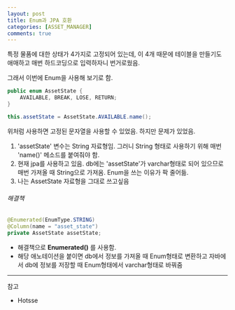 ```yaml
---
layout: post
title: Enum과 JPA 호환
categories: [ASSET_MANAGER]
comments: true
---
```



특정 물품에 대한 상태가 4가지로 고정되어 있는데, 이 4개 때문에 테이블을 만들기도 애매하고 매번 하드코딩으로 입력하자니 번거로웠음.

그래서 이번에 Enum을 사용해 보기로 함.

``` java
public enum AssetState {
    AVAILABLE, BREAK, LOSE, RETURN;
}
```

``` java
this.assetState = AssetState.AVAILABLE.name();
```

위처럼 사용하면 고정된 문자열을 사용할 수 있었음. 하지만 문제가 있었음.

1. 'assetState' 변수는 String 자료형임. 그러니 String 형태로 사용하기 위해 매번 'name()' 메소드를 붙여줘야 함.
2. 현재 jpa를 사용하고 있음. db에는 'assetState'가 varchar형태로 되어 있으므로 매번 가져올 때 String으로 가져옴. Enum을 쓰는 이유가 팍 줄어듦.
3. 나는 AssetState 자료형을 그대로 쓰고싶음


###### 해결책

``` java
@Enumerated(EnumType.STRING)
@Column(name = "asset_state")
private AssetState assetState;
```

- 해결책으로 **Enumerated()** 를 사용함.
- 해당 애노테이션을 붙이면 db에서 정보를 가져올 때 Enum형태로 변환하고 자바에서 db에 정보를 저장할 때 Enum형태에서 varchar형태로 바꿔줌


-------

참고
- Hotsse

